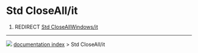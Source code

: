 # Std CloseAll/it
1.  REDIRECT [Std CloseAllWindows/it](Std_CloseAllWindows/it.md)



---
![](images/Button_right.svg) [documentation index](../README.md) > Std CloseAll/it
